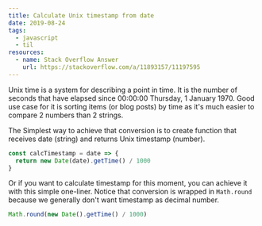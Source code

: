 ```yaml
---
title: Calculate Unix timestamp from date
date: 2019-08-24
tags:
  - javascript
  - til
resources:
  - name: Stack Overflow Answer
    url: https://stackoverflow.com/a/11893157/11197595
---
```


Unix time is a system for describing a point in time. It is the number of seconds that have elapsed since 00:00:00 Thursday, 1 January 1970. Good use case for it is sorting items (or blog posts) by time as it's much easier to compare 2 numbers than 2 strings.

The Simplest way to achieve that conversion is to create function that receives date (string) and returns Unix timestamp (number).

```js
const calcTimestamp = date => {
  return new Date(date).getTime() / 1000
}
```

Or if you want to calculate timestamp for this moment, you can achieve it with this simple one-liner. Notice that conversion is wrapped in `Math.round` because we generally don't want timestamp as decimal number.

```js
Math.round(new Date().getTime() / 1000)
```

